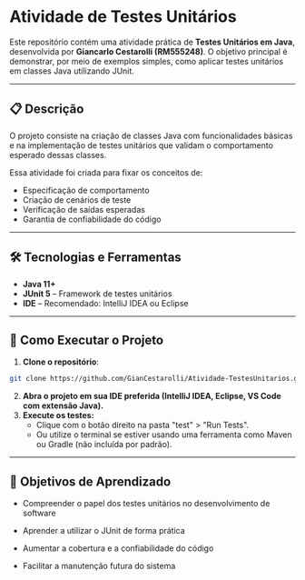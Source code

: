 # Atividade de Testes Unitários

Este repositório contém uma atividade prática de **Testes Unitários em Java**, desenvolvida por **Giancarlo Cestarolli (RM555248)**. O objetivo principal é demonstrar, por meio de exemplos simples, como aplicar testes unitários em classes Java utilizando JUnit.

---

## 📋 Descrição

O projeto consiste na criação de classes Java com funcionalidades básicas e na implementação de testes unitários que validam o comportamento esperado dessas classes.

Essa atividade foi criada para fixar os conceitos de:

- Especificação de comportamento
- Criação de cenários de teste
- Verificação de saídas esperadas
- Garantia de confiabilidade do código

---

## 🛠️ Tecnologias e Ferramentas

- **Java 11+**
- **JUnit 5** – Framework de testes unitários
- **IDE** – Recomendado: IntelliJ IDEA ou Eclipse

---

## 🚀 Como Executar o Projeto

1. **Clone o repositório**:

```bash
git clone https://github.com/GianCestarolli/Atividade-TestesUnitarios.git
```

2. **Abra o projeto em sua IDE preferida (IntelliJ IDEA, Eclipse, VS Code com extensão Java).**
3. **Execute os testes:**
   - Clique com o botão direito na pasta "test" > "Run Tests".
   - Ou utilize o terminal se estiver usando uma ferramenta como Maven ou Gradle (não incluída por padrão).

---

## 📌 Objetivos de Aprendizado

- Compreender o papel dos testes unitários no desenvolvimento de software

- Aprender a utilizar o JUnit de forma prática

- Aumentar a cobertura e a confiabilidade do código

- Facilitar a manutenção futura do sistema



